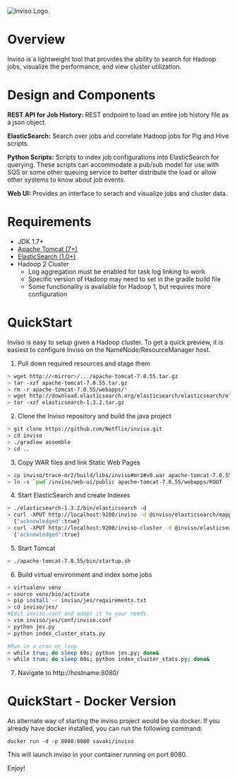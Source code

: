 ![Inviso Logo](inviso-lg.png)

# Overview
Inviso is a lightweight tool that provides the ability to search for Hadoop jobs, visualize the performance, and view cluster utilization.  

# Design and Components

**REST API for Job History:** REST endpoint to load an entire job history file as a json object.

**ElasticSearch:** Search over jobs and correlate Hadoop jobs for Pig and Hive scripts.

**Python Scripts:** Scripts to index job configurations into ElasticSearch for
querying.  These scripts can accommodate a pub/sub model for use with SQS or some
other queuing service to better distribute the load or allow other systems to know
about job events.

**Web UI:** Provides an interface to serach and visualize jobs and cluster data.


# Requirements

* JDK 1.7+
* [Apache Tomcat (7+)](http://tomcat.apache.org/download-70.cgi)
* [ElasticSearch (1.0+)](http://www.elasticsearch.org/overview/elkdownloads/)
* Hadoop 2 Cluster
  * Log aggregation must be enabled for task log linking to work
  * Specific version of Hadoop may need to set in the gradle build file
  * Some functionality is available for Hadoop 1, but requires more configuration

# QuickStart

Inviso is easy to setup given a Hadoop cluster.  To get a quick preview, it is easiest to
configure Inviso on the NameNode/ResourceManager host.

1. Pull down required resources and stage them

  ```bash
  > wget http://<mirror>/.../apache-tomcat-7.0.55.tar.gz
  > tar -xzf apache-tomcat-7.0.55.tar.gz
  > rm -r apache-tomcat-7.0.55/webapps/*
  > wget http://download.elasticsearch.org/elasticsearch/elasticsearch/elasticsearch-1.3.2.tar.gz
  > tar -xzf elasticsearch-1.3.2.tar.gz
  ```
2. Clone the Inviso repository and build the java project

  ```bash
  > git clone https://github.com/Netflix/inviso.git
  > cd inviso
  > ./gradlew assemble
  > cd ..
  ```

3. Copy WAR files and link Static Web Pages

  ```bash
  > cp inviso/trace-mr2/build/libs/inviso#mr2#v0.war apache-tomcat-7.0.55/webapps/
  > ln -s `pwd`/inviso/web-ui/public apache-tomcat-7.0.55/webapps/ROOT
  ```

4. Start ElasticSearch and create Indexes

  ```bash
  > ./elasticsearch-1.3.2/bin/elasticsearch -d
  > curl -XPUT http://localhost:9200/inviso -d @inviso/elasticsearch/mappings/config-settings.json
    {"acknowledged":true}
  > curl -XPUT http://localhost:9200/inviso-cluster -d @inviso/elasticsearch/mappings/cluster-settings.json
    {"acknowledged":true}
  ```

5. Start Tomcat

  ```bash
  > ./apache-tomcat-7.0.55/bin/startup.sh
  ```

6. Build virtual environment and index some jobs
  
  ```bash
  > virtualenv venv
  > source venv/bin/activate
  > pip install -r inviso/jes/requirements.txt
  > cd inviso/jes/
  #Edit inviso.conf and adapt it to your needs.
  > vim inviso/jes/conf/inviso.conf
  > python jes.py
  > python index_cluster_stats.py

  #Run in a cron or loop
  > while true; do sleep 60s; python jes.py; done&
  > while true; do sleep 60s; python index_cluster_stats.py; done&
  ```

7. Navigate to http://hostname:8080/

# QuickStart - Docker Version

An alternate way of starting the inviso project would be via docker.  If you already have docker installed, you can run the following command:

```
docker run -d -p 8080:8080 savaki/inviso
```

This will launch inviso in your container running on port 8080.

Enjoy!

